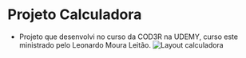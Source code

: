 # Projeto Calculadora
- Projeto que desenvolvi no curso da COD3R na UDEMY, curso este ministrado pelo Leonardo Moura Leitão.
![Layout calculadora](https://github.com/LeonardoArero18/Proj_Calculadora/assets/65541707/5924d6dc-fba2-4435-8261-0efaa3359b9c)
